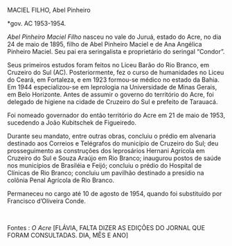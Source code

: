 MACIEL FILHO, Abel Pinheiro

\*gov. AC 1953-1954.

*Abel Pinheiro Maciel Filho* nasceu no vale do Juruá, estado do Acre, no
dia 24 de maio de 1895, filho de Abel Pinheiro Maciel e de Ana Angélica
Pinheiro Maciel. Seu pai era seringalista e proprietário do seringal
“Condor”.

Seus primeiros estudos foram feitos no Liceu Barão do Rio Branco, em
Cruzeiro do Sul (AC). Posteriormente, fez o curso de humanidades no
Liceu do Ceará, em Fortaleza, e em 1923 formou-se médico no estado da
Bahia. Em 1944 especializou-se em leprologia na Universidade de Minas
Gerais, em Belo Horizonte. Antes de assumir o governo do território do
Acre, foi delegado de higiene na cidade de Cruzeiro do Sul e prefeito de
Tarauacá.

Foi nomeado governador do então território do Acre em 21 de maio de
1953, sucedendo a João Kubitschek de Figueiredo.

Durante seu mandato, entre outras obras, concluiu o prédio em alvenaria
destinado aos Correios e Telégrafos do município de Cruzeiro do Sul; deu
prosseguimento as construções dos leprosários Hernani Agrícola em
Cruzeiro do Sul e Souza Araújo em Rio Branco; inaugurou postos de saúde
nos municípios de Brasiléia e Feijó; concluiu o prédio do Hospital de
Clínicas de Rio Branco; concluiu um pavilhão destinado a presídio na
colônia Penal Agrícola de Rio Branco.

Permaneceu no cargo até 10 de agosto de 1954, quando foi substituído por
Francisco d’Oliveira Conde.

 

Fontes : *O Acre* [FLÁVIA, FALTA DIZER AS EDIÇÕES DO JORNAL QUE FORAM
CONSULTADAS. DIA, MÊS E ANO]

 

 

 
